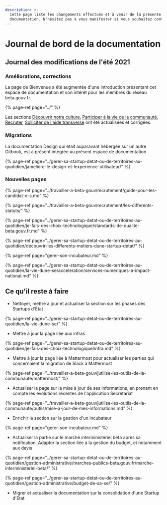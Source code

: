 ```yaml
---
description: >-
  Cette page liste les changements effectués et à venir de la présente
  documentation. N'hésitez pas à vous manifester si vous souhaitez contribuer !
---
```


# Journal de bord de la documentation

## Journal des modifications de l'été 2021

### Améliorations, corrections

La page de Bienvenue a été augmentée d'une introduction présentant cet espace de documentation et son intérêt pour les membres du réseau beta.gouv.fr.

{% page-ref page="../" %}

Les sections [Découvrir notre culture](../travailler-a-beta-gouv/culture/), [Participer à la vie de la communauté](../travailler-a-beta-gouv/actions-transverses/), [Recruter](../travailler-a-beta-gouv/recrutement/), [Solliciter de l'aide transverse](../gerer-sa-startup-detat-ou-de-territoires-au-quotidien/je-sollicite-de-laide-transverse/) ont été actualisées et corrigées. 

### Migrations

La documentation Design qui était auparavant hébergée sur un autre Gitbook, est à présent intégrée au présent espace de documentation

{% page-ref page="../gerer-sa-startup-detat-ou-de-territoires-au-quotidien/jameliore-le-design-et-lexperience-utilisateur/" %}

### Nouvelles pages

{% page-ref page="../travailler-a-beta-gouv/recrutement/guide-pour-les-candidat-e-s.md" %}

{% page-ref page="../travailler-a-beta-gouv/recrutement/les-differents-statuts/" %}

{% page-ref page="../gerer-sa-startup-detat-ou-de-territoires-au-quotidien/je-fais-des-choix-technologique/standards-de-qualite-beta.gouv.fr.md" %}

{% page-ref page="../gerer-sa-startup-detat-ou-de-territoires-au-quotidien/decouvrir-les-differents-metiers-dune-startup-detat/" %}

{% page-ref page="gerer-son-incubateur.md" %}

{% page-ref page="../gerer-sa-startup-detat-ou-de-territoires-au-quotidien/la-vie-dune-se/acceleration/services-numeriques-a-impact-national.md" %}

## Ce qu'il reste à faire

* Nettoyer, mettre à jour et actualiser la section sur les phases des Startups d'État

{% page-ref page="../gerer-sa-startup-detat-ou-de-territoires-au-quotidien/la-vie-dune-se/" %}

* Mettre à jour la page liée aux infras

{% page-ref page="../gerer-sa-startup-detat-ou-de-territoires-au-quotidien/je-fais-des-choix-technologique/infra.md" %}

* Mettre à jour la page liée à Mattermost pour actualiser les parties qui concernaient la migration de Slack à Mattermost

{% page-ref page="../travailler-a-beta-gouv/jutilise-les-outils-de-la-communaute/mattermost/" %}

* Actualiser la page sur la mise à jour de ses informations, en prenant en compte les évolutions récentes de l'application Secrétariat

{% page-ref page="../travailler-a-beta-gouv/jutilise-les-outils-de-la-communaute/outils/mise-a-jour-de-mes-informations.md" %}

* Enrichir la section sur la gestion d'un incubateur

{% page-ref page="gerer-son-incubateur.md" %}

* Actualiser la partie sur le marché interministériel beta après sa notification. Adapter la section liée à la gestion du budget, et notamment aux devis

{% page-ref page="../gerer-sa-startup-detat-ou-de-territoires-au-quotidien/gestion-administrative/marches-publics-beta.gouv.fr/marche-interministeriel-beta/" %}

{% page-ref page="../gerer-sa-startup-detat-ou-de-territoires-au-quotidien/gestion-administrative/budget-de-sa-se/" %}

* Migrer et actualiser la documentation sur la consolidation d'une Startup d'Etat



